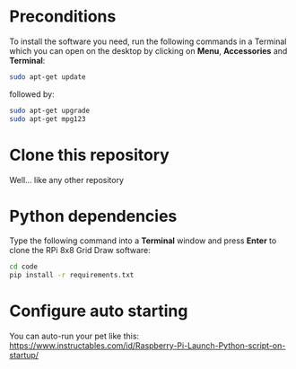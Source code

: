 # Preconditions

To install the software you need, run the following commands in a Terminal 
which you can open on the desktop by clicking on **Menu**, **Accessories** and **Terminal**:

```bash
sudo apt-get update
```

followed by:

```bash
sudo apt-get upgrade
sudo apt-get mpg123
```

# Clone this repository

Well... like any other repository

# Python dependencies

Type the following command into a **Terminal** window and press **Enter** to clone the RPi 8x8 Grid Draw software:

```bash
cd code
pip install -r requirements.txt
```

# Configure auto starting
You can auto-run your pet like this: https://www.instructables.com/id/Raspberry-Pi-Launch-Python-script-on-startup/